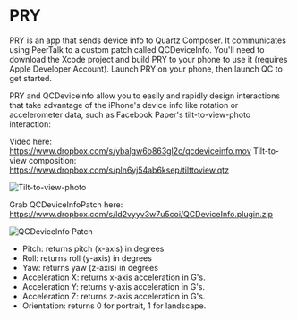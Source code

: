 PRY
===

PRY is an app that sends device info to Quartz Composer. It communicates using PeerTalk to a custom patch called QCDeviceInfo. You'll need to download the Xcode project and build PRY to your phone to use it (requires Apple Developer Account). Launch PRY on your phone, then launch QC to get started.

PRY and QCDeviceInfo allow you to easily and rapidly design interactions that take advantage of the iPhone's device info like rotation or accelerometer data, such as Facebook Paper's tilt-to-view-photo interaction: 

Video here: https://www.dropbox.com/s/ybalgw6b863gl2c/qcdeviceinfo.mov
Tilt-to-view composition: https://www.dropbox.com/s/pln6yj54ab6ksep/tilttoview.qtz

![Tilt-to-view-photo](https://photos-5.dropbox.com/t/0/AABeJbnraWlDHdtPiLLqoWtvKyWHlTcCA2szF3bgSZqyig/12/144234624/png/2048x1536/3/1397012400/0/2/Screenshot%202014-04-08%2018.28.55.png/yVQ4wqSGJ4S3qBkM21D9n--_X0vBFa15UafgPXPZi8A)

Grab QCDeviceInfoPatch here: https://www.dropbox.com/s/ld2vyyv3w7u5coi/QCDeviceInfo.plugin.zip

![QCDeviceInfo Patch](https://photos-2.dropbox.com/t/0/AABK6kU0Pd0RyLwS0EghETVTNlmJnPnSA2541ahnOrGD-Q/12/144234624/png/2048x1536/3/1397012400/0/2/Screenshot%202014-04-08%2018.22.03.png/bScr20CWzQnwXbz6BHD7EEbZTC1SGyvV5wZInjnGIHw)

* Pitch: returns pitch (x-axis) in degrees
* Roll: returns roll (y-axis) in degrees
* Yaw: returns yaw (z-axis) in degrees
* Acceleration X: returns x-axis acceleration in G's.
* Acceleration Y: returns y-axis acceleration in G's.
* Acceleration Z: returns z-axis acceleration in G's.
* Orientation: returns 0 for portrait, 1 for landscape.
